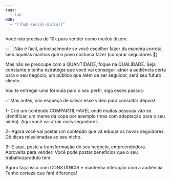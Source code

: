 ```yaml
---
tags:
  - lab
HUB:
  - "[[hub-social-midia]]"
---
```


Você não precisa de 10k para vender como muitos dizem.  
  
👉🏻 Não é fácil, principalmente se você escolher fazer da maneira correta, sem aquelas manhas que o povo costuma fazer (comprar seguidores 🤫)  
  
Mas não se preocupe com a QUANTIDADE, foque na QUALIDADE. Seja constante e tenha estratégia que você vai conseguir atrair a audiência certa para o seu negócio, um público que além de ser seguidor, será seu futuro cliente.  
  
Vou te entregar uma fórmula para o seu perfil, siga esses passos:  
  
✅ Mas antes, não esqueça de salvar esse vídeo para consultar depois!  
  
1- Crie um conteúdo COMPARTILHAVEL onde muitas pessoas vão se identificar, um meme da copa por exemplo (mas com adaptação para o seu nicho). Aqui você vai atrair mais seguidores  
  
2- Agora você vai postar um conteúdo que vá educar os novos seguidores. Dê dicas relacionadas ao seu nicho.  
  
3- E aqui, poste a transformação do seu negócio, empreendedora. Aproveita para vender! Você pode postar benefícios que o seu trabalho/produto tem.  
  
Agora faça isso com CONSTÂNCIA e mantenha interação com a audiência. Tenho certeza que fará diferença!